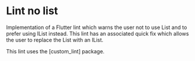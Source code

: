 # Lint no list

Implementation of a Flutter lint which warns the user not to use List and to prefer using IList instead.
This lint has an associated quick fix which allows the user to replace the List with an IList.

This lint uses the [custom_lint] package.